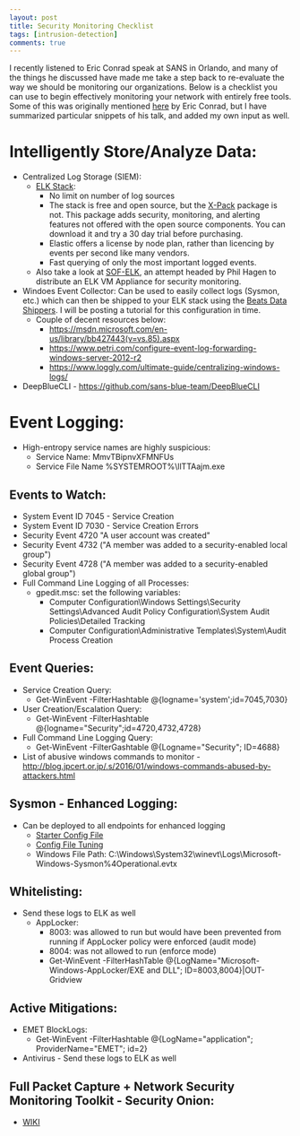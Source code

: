 ```yaml
---
layout: post
title: Security Monitoring Checklist
tags: [intrusion-detection] 
comments: true
---
```


I recently listened to Eric Conrad speak at SANS in Orlando, and many of the things he discussed have made me take a step back to re-evaluate the way we should be monitoring our organizations. Below is a checklist you can use to begin effectively monitoring your network with entirely free tools. Some of this was originally mentioned [here](http://www.ericconrad.com/2016/10/quality-not-quantity-talk-commands-and.html) by Eric Conrad, but I have summarized particular snippets of his talk, and added my own input as well.

# Intelligently Store/Analyze Data:
- Centralized Log Storage (SIEM):
  - [ELK Stack](https://www.elastic.co/):
    - No limit on number of log sources
    - The stack is free and open source, but the [X-Pack](https://www.elastic.co/guide/en/x-pack/current/xpack-introduction.html) package is not. This package adds security, monitoring, and alerting features not offered with the open source components. You can download it and try a 30 day trial before purchasing.
    - Elastic offers a license by node plan, rather than licencing by events per second like many vendors.
    - Fast querying of only the most important logged events.
  - Also take a look at [SOF-ELK](https://github.com/philhagen/sof-elk), an attempt headed by Phil Hagen to distribute an ELK VM Appliance for security monitoring.
- Windoes Event Collector: Can be used to easily collect logs (Sysmon, etc.) which can then be shipped to your ELK stack using the [Beats Data Shippers](https://www.elastic.co/products/beats). I will be posting a tutorial for this configuration in time.
  - Couple of decent resources below:
    - https://msdn.microsoft.com/en-us/library/bb427443(v=vs.85).aspx
    - https://www.petri.com/configure-event-log-forwarding-windows-server-2012-r2
    - https://www.loggly.com/ultimate-guide/centralizing-windows-logs/
- DeepBlueCLI - https://github.com/sans-blue-team/DeepBlueCLI

# Event Logging:
- High-entropy service names are highly suspicious:
  - Service Name: MmvTBipnvXFMNFUs
  - Service File Name %SYSTEMROOT%\llTTAajm.exe

## Events to Watch:
- System Event ID 7045 - Service Creation
- System Event ID 7030 - Service Creation Errors
- Security Event 4720 "A user account was created"
- Security Event 4732 ("A member was added to a security-enabled local group")
- Security Event 4728 ("A member was added to a security-enabled global group")
- Full Command Line Logging of all Processes:
  - gpedit.msc: set the following variables:
    - Computer Configuration\Windows Settings\Security Settings\Advanced Audit Policy Configuration\System Audit Policies\Detailed Tracking
    - Computer Configuration\Administrative Templates\System\Audit Process Creation

## Event Queries:
- Service Creation Query:
  - Get-WinEvent -FilterHashtable @{logname='system';id=7045,7030}
- User Creation/Escalation Query:
  - Get-WinEvent -FilterHashtable @{logname="Security";id=4720,4732,4728}
- Full Command Line Logging Query:
  - Get-WinEvent -FilterGashtable @{Logname="Security"; ID=4688}
- List of abusive windows commands to monitor - http://blog.jpcert.or.jp/.s/2016/01/windows-commands-abused-by-attackers.html

## Sysmon - Enhanced Logging:
- Can be deployed to all endpoints for enhanced logging
  - [Starter Config File](https://github.com/SwiftOnSecurity/sysmon-config)
  - [Config File Tuning](https://medium.com/@lennartkoopmann/explaining-and-adapting-tays-sysmon-configuration-27d9719a89a8)
  - Windows File Path: C:\Windows\System32\winevt\Logs\Microsoft-Windows-Sysmon%4Operational.evtx

## Whitelisting:
- Send these logs to ELK as well
  - AppLocker:
    - 8003: <exe or dll> was allowed to run but would have been prevented from running if AppLocker policy were enforced (audit mode)
    - 8004: <exe or dll> was not allowed to run (enforce mode)
    - Get-WinEvent -FilterHashTable @{LogName="Microsoft-Windows-AppLocker/EXE and DLL"; ID=8003,8004}|OUT-Gridview

## Active Mitigations: 
- EMET BlockLogs:
  - Get-WinEvent -FilterHashtable @{LogName="application"; ProviderName="EMET"; id=2}
- Antivirus - Send these logs to ELK as well
 

## Full Packet Capture + Network Security Monitoring Toolkit - Security Onion:
- [WIKI](https://github.com/Security-Onion-Solutions/security-onion/wiki/IntroductionToSecurityOnion)
